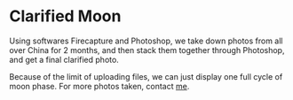 # Clarified Moon

Using softwares Firecapture and Photoshop, we take down photos from all over China for 2 months, and then stack them together through Photoshop, and get a final clarified photo.

Because of the limit of uploading files, we can just display one full cycle of moon phase. For more photos taken, contact [me](yintianshu@qq.com).
